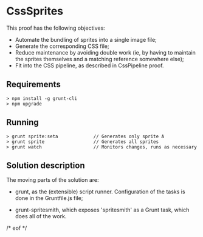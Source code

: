 CssSprites
=========================================================================

This proof has the following objectives:

* Automate the bundling of sprites into a single image file;
* Generate the corresponding CSS file;
* Reduce maintenance by avoiding double work (ie, by having to maintain
  the sprites themselves and a matching reference somewhere else);
* Fit into the CSS pipeline, as described in CssPipeline proof.


Requirements
-------------------------------------------------------------------------

```
> npm install -g grunt-cli
> npm upgrade
```


Running
-------------------------------------------------------------------------

```
> grunt sprite:seta             // Generates only sprite A
> grunt sprite                  // Generates all sprites
> grunt watch                   // Monitors changes, runs as necessary
```


Solution description
-------------------------------------------------------------------------

The moving parts of the solution are:

* grunt, as the (extensible) script runner. Configuration of the tasks
  is done in the Gruntfile.js file;

* grunt-spritesmith, which exposes 'spritesmith' as a Grunt task, which
  does all of the work.

/* eof */